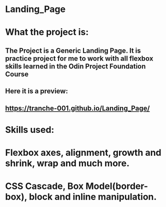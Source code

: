 # Landing_Page
# What the project is:
## The Project is a Generic Landing Page. It is  practice project for me to work with all flexbox skills learned in the Odin Project Foundation Course
## Here it is a preview:
## https://tranche-001.github.io/Landing_Page/

# Skills used: 
# Flexbox axes, alignment, growth and shrink, wrap and much more.
# CSS Cascade, Box Model(border-box), block and inline manipulation.